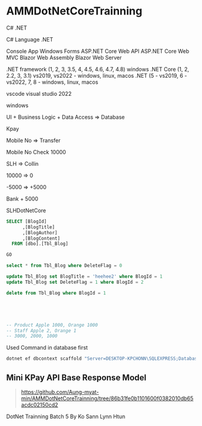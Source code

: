 # AMMDotNetCoreTrainning

C# .NET

C# Language .NET

Console App Windows Forms ASP.NET Core Web API ASP.NET Core Web MVC Blazor Web Assembly Blazor Web Server

.NET framework (1, 2, 3, 3.5, 4, 4.5, 4.6, 4.7, 4.8) windows .NET Core (1, 2, 2.2, 3, 3.1) vs2019, vs2022 - windows, linux, macos .NET (5 - vs2019, 6 - vs2022, 7, 8 - windows, linux, macos

vscode visual studio 2022

windows

UI + Business Logic + Data Access => Database

Kpay

Mobile No => Transfer

Mobile No Check 10000

SLH => Collin

10000 => 0

-5000 => +5000

Bank + 5000

SLHDotNetCore

```sql
SELECT [BlogId]
      ,[BlogTitle]
      ,[BlogAuthor]
      ,[BlogContent]
  FROM [dbo].[Tbl_Blog]

GO

select * from Tbl_Blog where DeleteFlag = 0

update Tbl_Blog set BlogTitle = 'heehee2' where BlogId = 1
update Tbl_Blog set DeleteFlag = 1 where BlogId = 2

delete from Tbl_Blog where BlogId = 1





-- Product Apple 1000, Orange 1000
-- Staff Apple 2, Orange 1
-- 3000, 2000, 1000
```

Used Command in database first
```bash
dotnet ef dbcontext scaffold "Server=DESKTOP-KPCHONN\SQLEXPRESS;Database=DotNetTrainning;User Id=sa;Password=sasa@123;TrustServerCertificate=True;" Microsoft.EntityFrameworkCore.SqlServer -o Models -c EfCoreDbContext -t Tbl_Blog -f
```

## Mini KPay API Base Response Model

> https://github.com/Aung-myat-min/AMMDotNetCoreTrainning/tree/86b31fe0b1101600f0382010db65acdc02150cd2

DotNet Trainning Batch 5 By Ko Sann Lynn Htun
